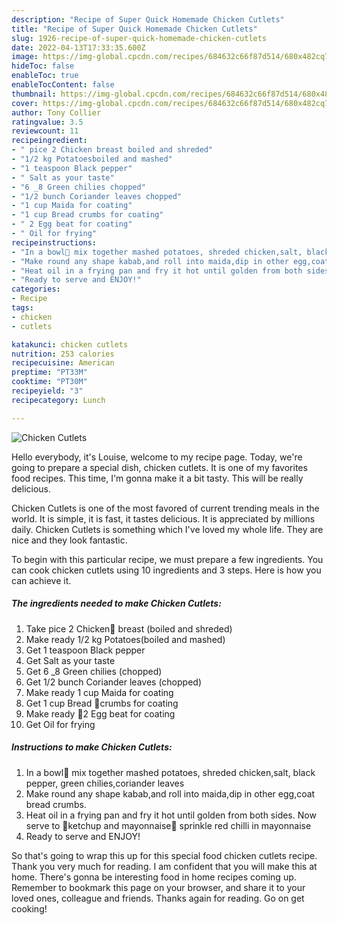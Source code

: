 ```yaml
---
description: "Recipe of Super Quick Homemade Chicken Cutlets"
title: "Recipe of Super Quick Homemade Chicken Cutlets"
slug: 1926-recipe-of-super-quick-homemade-chicken-cutlets
date: 2022-04-13T17:33:35.600Z
image: https://img-global.cpcdn.com/recipes/684632c66f87d514/680x482cq70/chicken-cutlets-recipe-main-photo.jpg
hideToc: false
enableToc: true
enableTocContent: false
thumbnail: https://img-global.cpcdn.com/recipes/684632c66f87d514/680x482cq70/chicken-cutlets-recipe-main-photo.jpg
cover: https://img-global.cpcdn.com/recipes/684632c66f87d514/680x482cq70/chicken-cutlets-recipe-main-photo.jpg
author: Tony Collier
ratingvalue: 3.5
reviewcount: 11
recipeingredient:
- " pice 2 Chicken breast boiled and shreded"
- "1/2 kg Potatoesboiled and mashed"
- "1 teaspoon Black pepper"
- " Salt as your taste"
- "6 _8 Green chilies chopped"
- "1/2 bunch Coriander leaves chopped"
- "1 cup Maida for coating"
- "1 cup Bread crumbs for coating"
- " 2 Egg beat for coating"
- " Oil for frying"
recipeinstructions:
- "In a bowl🍚 mix together mashed potatoes, shreded chicken,salt, black pepper, green chilies,coriander leaves"
- "Make round any shape kabab,and roll into maida,dip in other egg,coat bread crumbs."
- "Heat oil in a frying pan and fry it hot until golden from both sides. Now serve to 🍅ketchup and mayonnaise🍚 sprinkle red chilli in mayonnaise"
- "Ready to serve and ENJOY!"
categories:
- Recipe
tags:
- chicken
- cutlets

katakunci: chicken cutlets 
nutrition: 253 calories
recipecuisine: American
preptime: "PT33M"
cooktime: "PT30M"
recipeyield: "3"
recipecategory: Lunch

---
```



![Chicken Cutlets](https://img-global.cpcdn.com/recipes/684632c66f87d514/680x482cq70/chicken-cutlets-recipe-main-photo.jpg)

Hello everybody, it's Louise, welcome to my recipe page. Today, we're going to prepare a special dish, chicken cutlets. It is one of my favorites food recipes. This time, I'm gonna make it a bit tasty. This will be really delicious.



Chicken Cutlets is one of the most favored of current trending meals in the world. It is simple, it is fast, it tastes delicious. It is appreciated by millions daily. Chicken Cutlets is something which I've loved my whole life. They are nice and they look fantastic.


To begin with this particular recipe, we must prepare a few ingredients. You can cook chicken cutlets using 10 ingredients and 3 steps. Here is how you can achieve it.

<!--inarticleads1-->

##### The ingredients needed to make Chicken Cutlets:

1. Take  pice 2 Chicken🐔 breast (boiled and shreded)
1. Make ready 1/2 kg Potatoes(boiled and mashed)
1. Get 1 teaspoon Black pepper
1. Get  Salt as your taste
1. Get 6 _8 Green chilies (chopped)
1. Get 1/2 bunch Coriander leaves (chopped)
1. Make ready 1 cup Maida for coating
1. Get 1 cup Bread 🍞crumbs for coating
1. Make ready  🍳2 Egg beat for coating
1. Get  Oil for frying




<!--inarticleads2-->

##### Instructions to make Chicken Cutlets:

1. In a bowl🍚 mix together mashed potatoes, shreded chicken,salt, black pepper, green chilies,coriander leaves
1. Make round any shape kabab,and roll into maida,dip in other egg,coat bread crumbs.
1. Heat oil in a frying pan and fry it hot until golden from both sides. Now serve to 🍅ketchup and mayonnaise🍚 sprinkle red chilli in mayonnaise
1. Ready to serve and ENJOY!



So that's going to wrap this up for this special food chicken cutlets recipe. Thank you very much for reading. I am confident that you will make this at home. There's gonna be interesting food in home recipes coming up. Remember to bookmark this page on your browser, and share it to your loved ones, colleague and friends. Thanks again for reading. Go on get cooking!
